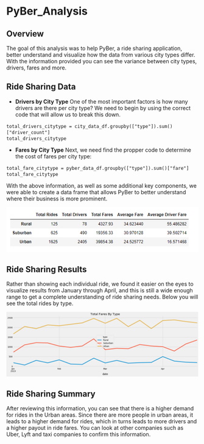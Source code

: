# PyBer_Analysis 
## Overview 
The goal of this analysis was to help PyBer, a ride sharing application, better understand and visualize how the data from various city types differ. With the information provided you can see the variance between city types, drivers, fares and more. 
## Ride Sharing Data 
* **Drivers by City Type** 
One of the most important factors is how many drivers are there per city type? We need to begin by using the correct code that will allow us to break this down. 

```
total_drivers_citytype = city_data_df.groupby(["type"]).sum()["driver_count"]
total_drivers_citytype
```

* **Fares by City Type**
Next, we need find the propper code to determine the cost of fares per city type: 

```
total_fare_citytype = pyber_data_df.groupby(["type"]).sum()["fare"]
total_fare_citytype
```

With the above information, as well as some additional key components, we were able to create a data frame that allows PyBer to better understand where their business is more prominent. 

![](images/Pyber_DataFrame.png)

## Ride Sharing Results 
Rather than showing each individual ride, we found it easier on the eyes to visualize results from January through April, and this is still a wide enough range to get a complete understanding of ride sharing needs. Below you will see the total rides by type.

![](images/Fares_by_City_Type.png)

## Ride Sharing Summary 
After reviewing this information, you can see that there is a higher demand for rides in the Urban areas. Since there are more people in urban areas, it leads to a higher demand for rides, which in turns leads to more drivers and a higher payout in ride fares. You can look at other companies such as Uber, Lyft and taxi companies to confirm this information. 
